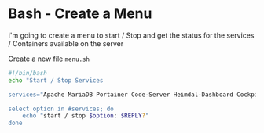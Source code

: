 # Bash - Create a Menu

I'm going to create a menu to start / Stop and get the status for the services / Containers available on the server

Create a new file `menu.sh`

```bash
#!/bin/bash
echo "Start / Stop Services

services="Apache MariaDB Portainer Code-Server Heimdal-Dashboard Cockpit"

select option in #services; do
    echo "start / stop $option: $REPLY?"
done
```
